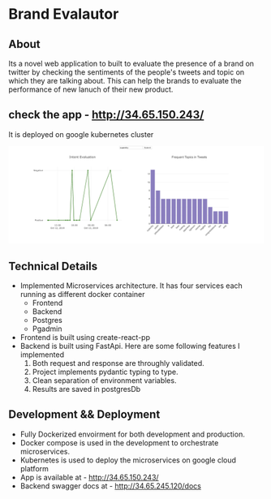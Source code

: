 # Brand Evalautor
## About
Its a novel web application to built to evaluate the presence of a brand on twitter by checking the sentiments of the people's
tweets and topic on which they are talking about. This can help the brands to evaluate the performance of new lanuch of their new product. 

## check the app -  http://34.65.150.243/ 
It is deployed on google kubernetes cluster

![alt text](./img/img.png)


## Technical Details
- Implemented Microservices architecture. It has four services each running as different docker container
  - Frontend 
  - Backend
  - Postgres
  - Pgadmin
- Frontend is built using create-react-pp
- Backend is built using FastApi. Here are some following features I implemented
    1. Both request and response are throughly validated.
    2. Project implements pydantic typing to type.
    3. Clean separation of environment variables.
    4. Results are saved in postgresDb
    
## Development && Deployment
- Fully Dockerized envoirment for both development and production.
- Docker compose is used in the development to orchestrate microservices.
- Kubernetes is used to deploy the microservices on google cloud platform
- App is available at - http://34.65.150.243/ 
- Backend swagger docs at - http://34.65.245.120/docs
